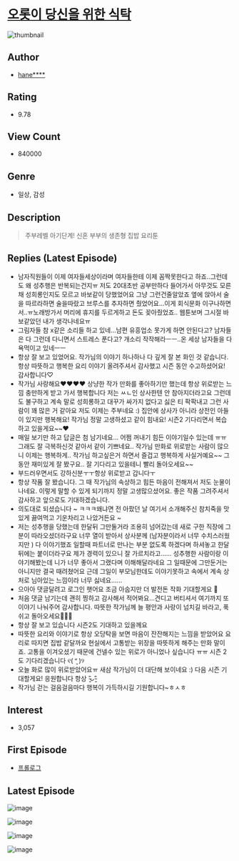 # [오롯이 당신을 위한 식탁](https://comic.naver.com/bestChallenge/list?titleId=729714)
![thumbnail](https://image-comic.pstatic.net/user_contents_data/challenge_comic/2020/05/28/326028/thumbnail_202x164615c3fe1_43a1_4ffd_bb62_fb83ecc21838_00000040.JPEG)

## Author
- [hane****](https://comic.naver.com/artistTitle?id=326028)

## Rating
- 9.78

## View Count
- 840000

## Genre
- 일상, 감성

## Description
> 주부레벨 아기단계! 신혼 부부의 생존형 집밥 요리툰

## Replies (Latest Episode)
- 남자직원들이 이제 여자들세상이라며 여자들한테 이제 꼼짝못한다고 하죠..그런데도 왜 성추행은 반복되는건지ㅠ 저도 20대초반 공부만하다 들어가서 아무것도 모른채 성희롱인지도 모르고 바보같이 당했었어요 그냥 그런건줄알았죠 옆에 앉아서 술을 따르라하면 술을따랐고 브루스를 추자하면 췄었어요...이게 회식문화 이구나하면서..ㅠ노래방가서 머리에 휴지를 두르게하고 돈도 꽂아줬었죠.. 웹툰보며 그시절 바보같았던 내가 생각나네요ㅠ
- 그림자들 참 x같은 소리들 하고 있네...남편 유흥업소 못가게 하면 안된다고? 남자들은 다 그런데 다니면서 스트레스 푼다고? 개소리 작작해라ㅡㅡ..온 세상 남자들을 다 욕먹이고 있네ㅡㅡ
- 항상 잘 보고 있었어요. 작가님의 이야기 하나하나 다 깊게 잘 본 화인 것 같습니다.항상 따뜻하고 행복한 요리 이야기 올려주셔서 감사했고 시즌 동안 수고하셨어요! 감사합니다♡
- 작가님 사랑해요❤️❤️❤️❤️ 상냥한 작가 만화를 좋아하기만 했는데 항상 위로받는 느낌 충만하게 받고 가서 행복합니다 저는 ㅆㄴ인 상사한텐 안 참아지더라고요 그런데도 불구하고 계속 말로 성희롱하고 대꾸가 싸가지 없다고 싫은 티 팍팍내고 그런 사람이 꽤 많은 거 같아요 저도 이제는 주부네요 :) 집안에 상사가 아니라 상전인 아들이 있지만 행복해요! 작가님 정말 고생하셨고 같이 힘내요! 시즌2 기다리면서 복습하고 있을게요~~❤️
- 매일 보기만 하고 답글은 첨 남기네요... 어쩜 꺼내기 힘든 이야기일수 있는데 ㅠㅠ 그래도 잘 극복하신것 같아서 같이 기쁘네요.. 작가님 만화로 위로받는 사람이 많으니 이제는 행복하게.. 작가님 하고싶은거 하면서 즐겁고 행복하게 사실거예요~~ 그동안 재미있게 잘 봤구요.. 잘 기다리고 있을테니 빨리 돌아오세요~~
- 부드러우면서도 강하신분ㅜㅜ항상 위로받고 갑니다ㅜ
- 항상 작품 잘 봤습니다. 그 때 작가님의 속상하고 힘든 마음이 전해져서 저도 눈물이 나네요. 이렇게 말할 수 있게 되기까지 정말 고생많으셨어요. 좋은 작품 그려주셔서 감사하고 앞으로도 기대하겠습니다.
- 의도대로 되셨습니다 ~ ㅋㅋㅋ왜냐면 전 아팠던 날 여기서 소개해주신 참치죽을 맛있게 끓여먹고 기운차리고 나았거든요 ~
- 저는 성추행을 당했는데 한달뒤 그만둘거라 조용히 넘어갔는데 새로 구한 직장에 그분이 따라오셨더라구요 너무 열이 받아서 상사분께 (남자분이라서 너무 수치스러웠지만 ) 다 이야기했죠 일할때 파트너로 만나는 부분 없도록 하겠다며 하셔놓고 한달뒤에는 붙이더라구요 제가 경력이 있으니 잘 가르치라고...... 성추행한 사람이랑 이야기해봤는데 니가 너무 좋아서 그랬다며 이해해달라네요 그 일때문에 그만둔거는 아니지만 결국 때려쳤어요 근데 그일이 부모님한데도 이야기못하고 속에서 계속 상처로 님아있는 느낌이라 너무 싫네요......
- 으아아 댓글달려고 로그인 햇어요 조금 아숩지만 더 발전돈 작화 기대할게요 💜
- 처음 댓글 남기는데 괜히 찡하고 감사해서 적어봐요...견디고 버티셔서 여기까지 또 이야기 나눠주어 감사합니다. 따뜻한 작가님께 늘 평안과 사랑이 넘치길 바라고, 푹 쉬고 돌아오세요💛💛💛
- 항상 잘 보고 있습니다 시즌2도 기대하고 있을께요
- 따뜻한 요리와 이야기로 항상 오당탁을 보면 마음이 잔잔해지는 느낌을 받았어요 요리로 따지면 집밥 같달까요 현실에서 고통받는 위장을 따뜻하게 해주는 만화 말이죠. 고통을 이겨오셨기 때문에 건넬수 있는 위로가 아니었나 싶습니다 ㅠㅠ 시즌 2도 기다리겠습니다 ୧( “̮ )୨
- 오늘 화로 많이 위로받았어요ㅠ 새삼 작가님이 더 대단해 보이네요 :) 다음 시즌 기대할게요! 응원합니다 항상 ˃̵͈̑ᴗ˂̵͈̑
- 작가님 걷는 걸음걸음마다 행복이 가득하시길 기원합니다~ㅎㅅㅎ

## Interest
- 3,057

## First Episode
- [프롤로그](https://comic.naver.com/bestChallenge/detail?titleId=729714&no=1)

## Latest Episode
![image](https://image-comic.pstatic.net/user_contents_data/challenge_comic/2020/08/14/326028/upload_3703426962429404772.jpeg)

![image](https://image-comic.pstatic.net/user_contents_data/challenge_comic/2020/08/14/326028/upload_4050482529204975672.jpeg)

![image](https://image-comic.pstatic.net/user_contents_data/challenge_comic/2020/08/14/326028/upload_7291390685322240564.jpeg)

![image](https://image-comic.pstatic.net/user_contents_data/challenge_comic/2020/08/14/326028/upload_3978708389318636336.jpeg)
